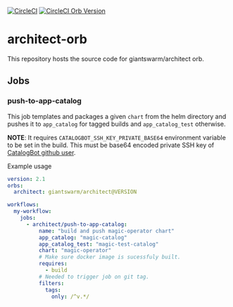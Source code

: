 [![CircleCI](https://circleci.com/gh/giantswarm/architect-orb.svg?style=shield)](https://circleci.com/gh/giantswarm/architect-orb) [![CircleCI Orb Version](https://img.shields.io/badge/endpoint.svg?url=https://badges.circleci.io/orb/giantswarm/architect)](https://circleci.com/orbs/registry/orb/giantswarm/architect)

# architect-orb

This repository hosts the source code for giantswarm/architect orb.

## Jobs

### push-to-app-catalog

This job templates and packages a given `chart` from the helm directory and pushes it to `app_catalog` for tagged builds and `app_catalog_test` otherwise.

**NOTE**: It requires `CATALOGBOT_SSH_KEY_PRIVATE_BASE64` environment variable to be set in the build. This must be base64 encoded private SSH key of [CatalogBot github user](https://github.com/catalogbot).

Example usage

```yaml
version: 2.1
orbs:
  architect: giantswarm/architect@VERSION

workflows:
  my-workflow:
    jobs:
      - architect/push-to-app-catalog:
          name: "build and push magic-operator chart"
          app_catalog: "magic-catalog"
          app_catalog_test: "magic-test-catalog"
          chart: "magic-operator"
          # Make sure docker image is sucessfuly built.
          requires:
            - build
          # Needed to trigger job on git tag.
          filters:
            tags:
              only: /^v.*/
```
